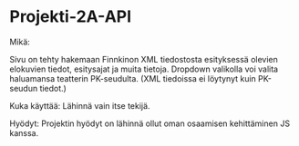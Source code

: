 # Projekti-2A-API

Mikä:

Sivu on tehty hakemaan Finnkinon XML tiedostosta esityksessä olevien elokuvien tiedot,
esitysajat ja muita tietoja. Dropdown valikolla voi valita haluamansa teatterin PK-seudulta.
(XML tiedoissa ei löytynyt kuin PK-seudun tiedot.)

Kuka käyttää:
Lähinnä vain itse tekijä.

Hyödyt:
Projektin hyödyt on lähinnä ollut oman osaamisen kehittäminen JS kanssa.


